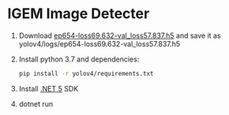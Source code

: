 # IGEM Image Detecter

1. Download [ep654-loss69.632-val_loss57.837.h5](https://sunyatsen-my.sharepoint.cn/:u:/g/personal/heenz_ms_sysu_edu_cn/EZXPrePvKQlEgTCpxW8g6hEB4PimpQXulT8f1mGRyYCM1g?e=HvFfGY) and save it as yolov4/logs/ep654-loss69.632-val_loss57.837.h5
2. Install python 3.7 and dependencies:
   
   ```bash
   pip install -r yolov4/requirements.txt
   ```

3. Install [.NET 5](https://dot.net) SDK
4. dotnet run

